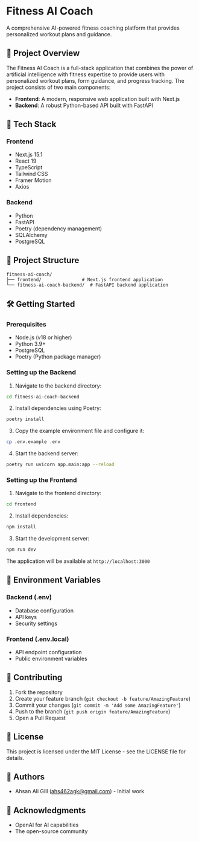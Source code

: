 # Fitness AI Coach

A comprehensive AI-powered fitness coaching platform that provides personalized workout plans and guidance.

## 🌟 Project Overview

The Fitness AI Coach is a full-stack application that combines the power of artificial intelligence with fitness expertise to provide users with personalized workout plans, form guidance, and progress tracking. The project consists of two main components:

- **Frontend**: A modern, responsive web application built with Next.js
- **Backend**: A robust Python-based API built with FastAPI

## 🚀 Tech Stack

### Frontend
- Next.js 15.1
- React 19
- TypeScript
- Tailwind CSS
- Framer Motion
- Axios

### Backend
- Python
- FastAPI
- Poetry (dependency management)
- SQLAlchemy
- PostgreSQL

## 📂 Project Structure

```
fitness-ai-coach/
├── frontend/               # Next.js frontend application
└── fitness-ai-coach-backend/  # FastAPI backend application
```

## 🛠️ Getting Started

### Prerequisites
- Node.js (v18 or higher)
- Python 3.9+
- PostgreSQL
- Poetry (Python package manager)

### Setting up the Backend

1. Navigate to the backend directory:
```bash
cd fitness-ai-coach-backend
```

2. Install dependencies using Poetry:
```bash
poetry install
```

3. Copy the example environment file and configure it:
```bash
cp .env.example .env
```

4. Start the backend server:
```bash
poetry run uvicorn app.main:app --reload
```

### Setting up the Frontend

1. Navigate to the frontend directory:
```bash
cd frontend
```

2. Install dependencies:
```bash
npm install
```

3. Start the development server:
```bash
npm run dev
```

The application will be available at `http://localhost:3000`

## 🔐 Environment Variables

### Backend (.env)
- Database configuration
- API keys
- Security settings

### Frontend (.env.local)
- API endpoint configuration
- Public environment variables

## 🤝 Contributing

1. Fork the repository
2. Create your feature branch (`git checkout -b feature/AmazingFeature`)
3. Commit your changes (`git commit -m 'Add some AmazingFeature'`)
4. Push to the branch (`git push origin feature/AmazingFeature`)
5. Open a Pull Request

## 📝 License

This project is licensed under the MIT License - see the LICENSE file for details.

## 👥 Authors

- Ahsan Ali Gill (ahs462agk@gmail.com) - Initial work

## 🙏 Acknowledgments

- OpenAI for AI capabilities
- The open-source community 